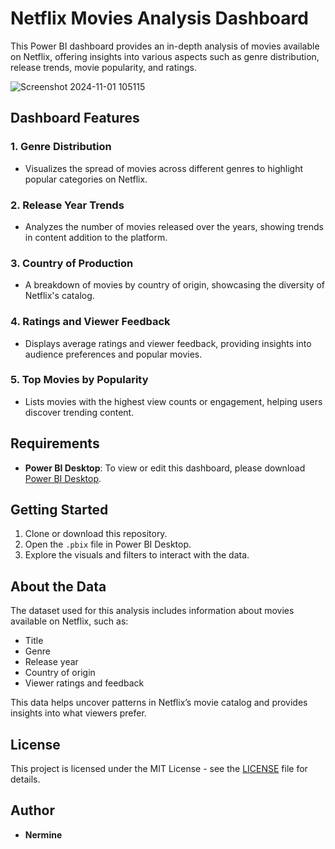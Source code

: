 
# Netflix Movies Analysis Dashboard

This Power BI dashboard provides an in-depth analysis of movies available on Netflix, offering insights into various aspects such as genre distribution, release trends, movie popularity, and ratings.

![Screenshot 2024-11-01 105115](https://github.com/user-attachments/assets/1c95da6d-f48b-4e96-94c8-17747e32b625)



## Dashboard Features

### 1. **Genre Distribution**
   - Visualizes the spread of movies across different genres to highlight popular categories on Netflix.

### 2. **Release Year Trends**
   - Analyzes the number of movies released over the years, showing trends in content addition to the platform.
   
### 3. **Country of Production**
   - A breakdown of movies by country of origin, showcasing the diversity of Netflix's catalog.

### 4. **Ratings and Viewer Feedback**
   - Displays average ratings and viewer feedback, providing insights into audience preferences and popular movies.

### 5. **Top Movies by Popularity**
   - Lists movies with the highest view counts or engagement, helping users discover trending content.

## Requirements

- **Power BI Desktop**: To view or edit this dashboard, please download [Power BI Desktop](https://powerbi.microsoft.com/desktop/).

## Getting Started

1. Clone or download this repository.
2. Open the `.pbix` file in Power BI Desktop.
3. Explore the visuals and filters to interact with the data.

## About the Data

The dataset used for this analysis includes information about movies available on Netflix, such as:
- Title
- Genre
- Release year
- Country of origin
- Viewer ratings and feedback

This data helps uncover patterns in Netflix’s movie catalog and provides insights into what viewers prefer.

## License

This project is licensed under the MIT License - see the [LICENSE](LICENSE) file for details.

## Author

- **Nermine**
